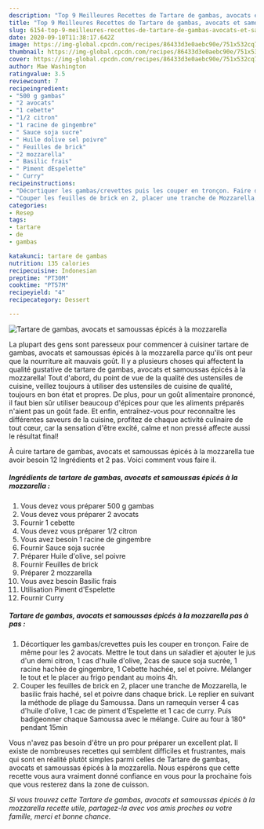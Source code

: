 ```yaml
---
description: "Top 9 Meilleures Recettes de Tartare de gambas, avocats et samoussas épicés à la mozzarella"
title: "Top 9 Meilleures Recettes de Tartare de gambas, avocats et samoussas épicés à la mozzarella"
slug: 6154-top-9-meilleures-recettes-de-tartare-de-gambas-avocats-et-samoussas-epices-a-la-mozzarella
date: 2020-09-10T11:38:17.642Z
image: https://img-global.cpcdn.com/recipes/86433d3e0aebc90e/751x532cq70/tartare-de-gambas-avocats-et-samoussas-epices-a-la-mozzarella-photo-principale-de-la-recette.jpg
thumbnail: https://img-global.cpcdn.com/recipes/86433d3e0aebc90e/751x532cq70/tartare-de-gambas-avocats-et-samoussas-epices-a-la-mozzarella-photo-principale-de-la-recette.jpg
cover: https://img-global.cpcdn.com/recipes/86433d3e0aebc90e/751x532cq70/tartare-de-gambas-avocats-et-samoussas-epices-a-la-mozzarella-photo-principale-de-la-recette.jpg
author: Mae Washington
ratingvalue: 3.5
reviewcount: 7
recipeingredient:
- "500 g gambas"
- "2 avocats"
- "1 cebette"
- "1/2 citron"
- "1 racine de gingembre"
- " Sauce soja sucre"
- " Huile dolive sel poivre"
- " Feuilles de brick"
- "2 mozzarella"
- " Basilic frais"
- " Piment dEspelette"
- " Curry"
recipeinstructions:
- "Décortiquer les gambas/crevettes puis les couper en tronçon. Faire de même pour les 2 avocats. Mettre le tout dans un saladier et ajouter le jus d&#39;un demi citron, 1 cas d&#39;huile d&#39;olive, 2cas de sauce soja sucrée, 1 racine hachée de gingembre, 1 Cebette hachée, sel et poivre. Mélanger le tout et le placer au frigo pendant au moins 4h."
- "Couper les feuilles de brick en 2, placer une tranche de Mozzarella, le basilic frais haché, sel et poivre dans chaque brick. Le replier en suivant la méthode de pliage du Samoussa. Dans un ramequin verser 4 cas d&#39;huile d&#39;olive, 1 cac de piment d&#39;Espelette et 1 cac de curry. Puis badigeonner chaque Samoussa avec le mélange. Cuire au four à 180° pendant 15min"
categories:
- Resep
tags:
- tartare
- de
- gambas

katakunci: tartare de gambas 
nutrition: 135 calories
recipecuisine: Indonesian
preptime: "PT30M"
cooktime: "PT57M"
recipeyield: "4"
recipecategory: Dessert

---
```



![Tartare de gambas, avocats et samoussas épicés à la mozzarella](https://img-global.cpcdn.com/recipes/86433d3e0aebc90e/751x532cq70/tartare-de-gambas-avocats-et-samoussas-epices-a-la-mozzarella-photo-principale-de-la-recette.jpg)

La plupart des gens sont paresseux pour commencer à cuisiner tartare de gambas, avocats et samoussas épicés à la mozzarella parce qu'ils ont peur que la nourriture ait mauvais goût. Il y a plusieurs choses qui affectent la qualité gustative de tartare de gambas, avocats et samoussas épicés à la mozzarella! Tout d'abord, du point de vue de la qualité des ustensiles de cuisine, veillez toujours à utiliser des ustensiles de cuisine de qualité, toujours en bon état et propres. De plus, pour un goût alimentaire prononcé, il faut bien sûr utiliser beaucoup d'épices pour que les aliments préparés n'aient pas un goût fade. Et enfin, entraînez-vous pour reconnaître les différentes saveurs de la cuisine, profitez de chaque activité culinaire de tout cœur, car la sensation d'être excité, calme et non pressé affecte aussi le résultat final!

<!--inarticleads1-->

À cuire tartare de gambas, avocats et samoussas épicés à la mozzarella tue avoir besoin 12 Ingrédients et 2 pas. Voici comment vous faire il.

##### Ingrédients de tartare de gambas, avocats et samoussas épicés à la mozzarella :

1. Vous devez vous préparer 500 g gambas
1. Vous devez vous préparer 2 avocats
1. Fournir 1 cebette
1. Vous devez vous préparer 1/2 citron
1. Vous avez besoin 1 racine de gingembre
1. Fournir  Sauce soja sucrée
1. Préparer  Huile d&#39;olive, sel poivre
1. Fournir  Feuilles de brick
1. Préparer 2 mozzarella
1. Vous avez besoin  Basilic frais
1. Utilisation  Piment d&#39;Espelette
1. Fournir  Curry




<!--inarticleads2-->

##### Tartare de gambas, avocats et samoussas épicés à la mozzarella pas à pas :

1. Décortiquer les gambas/crevettes puis les couper en tronçon. Faire de même pour les 2 avocats. Mettre le tout dans un saladier et ajouter le jus d&#39;un demi citron, 1 cas d&#39;huile d&#39;olive, 2cas de sauce soja sucrée, 1 racine hachée de gingembre, 1 Cebette hachée, sel et poivre. Mélanger le tout et le placer au frigo pendant au moins 4h.
1. Couper les feuilles de brick en 2, placer une tranche de Mozzarella, le basilic frais haché, sel et poivre dans chaque brick. Le replier en suivant la méthode de pliage du Samoussa. Dans un ramequin verser 4 cas d&#39;huile d&#39;olive, 1 cac de piment d&#39;Espelette et 1 cac de curry. Puis badigeonner chaque Samoussa avec le mélange. Cuire au four à 180° pendant 15min




<!--inarticleads1-->

<p>
Vous n'avez pas besoin d'être un pro pour préparer un excellent plat. Il existe de nombreuses recettes qui semblent difficiles et frustrantes, mais qui sont en réalité plutôt simples parmi celles de Tartare de gambas, avocats et samoussas épicés à la mozzarella. Nous espérons que cette recette vous aura vraiment donné confiance en vous pour la prochaine fois que vous resterez dans la zone de cuisson.
</p>

<p>
<i>Si vous trouvez cette Tartare de gambas, avocats et samoussas épicés à la mozzarella recette utile, partagez-la avec vos amis proches ou votre famille, merci et bonne chance.</i>
</p>
